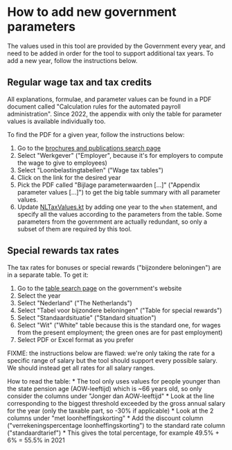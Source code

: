 # How to add new government parameters

The values used in this tool are provided by the Government every year, and need to be added in order for the tool to
support additional tax years. To add a new year, follow the instructions below.

## Regular wage tax and tax credits

All explanations, formulae, and parameter values can be found in a PDF document called "Calculation rules for the
automated payroll administration". Since 2022, the appendix with only the table for parameter values is available
individually too.

To find the PDF for a given year, follow the instructions below:

1. Go to the [brochures and publications search page][1]
2. Select "Werkgever" ("Employer", because it's for employers to compute the wage to give to employees)
3. Select "Loonbelastingtabellen" ("Wage tax tables")
4. Click on the link for the desired year
5. Pick the PDF called "Bijlage parameterwaarden [...]" ("Appendix parameter values [...]") to get the big table
   summary with all parameter values.
6. Update [NLTaxValues.kt](../src/commonMain/kotlin/org/hildan/accounting/taxes/values/NLTaxValues.kt) by adding one
   year to the `when` statement, and specify all the values according to the parameters from the table. Some parameters
   from the government are actually redundant, so only a subset of them are required by this tool.

## Special rewards tax rates

The tax rates for bonuses or special rewards ("bijzondere beloningen") are in a separate table. To get it:

 1. Go to the [table search page][2] on the government's website
 2. Select the year
 3. Select "Nederland" ("The Netherlands")
 4. Select "Tabel voor bijzondere beloningen" ("Table for special rewards")
 5. Select "Standaardsituatie" ("Standard situation")
 6. Select "Wit" ("White" table because this is the standard one, for wages from the present employment; the green ones are for past employment)
 7. Select PDF or Excel format as you prefer

FIXME: the instructions below are flawed: we're only taking the rate for a specific range of salary but the tool should
support every possible salary. We should instead get all rates for all salary ranges.

How to read the table:
	* The tool only uses values for people younger than the state pension age (AOW-leeftijd) which is ~66 years old,
      so only consider the columns under "Jonger dan AOW-leeftijd"
	* Look at the line corresponding to the biggest threshold exceeded by the gross annual salary for the year (only
	  the taxable part, so -30% if applicable)
	* Look at the 2 columns under "met loonheffingskorting"
	* Add the discount column ("verrekeningspercentage loonheffingskorting") to the standard rate column ("standaardtarief")
	* This gives the total percentage, for example 49.5% + 6% = 55.5% in 2021

[1]: https://www.belastingdienst.nl/wps/wcm/connect/bldcontentnl/themaoverstijgend/brochures_en_publicaties/brochures_en_publicaties_werkgever
[2]: https://www.belastingdienst.nl/wps/wcm/connect/nl/personeel-en-loon/content/hulpmiddel-loonbelastingtabellen

